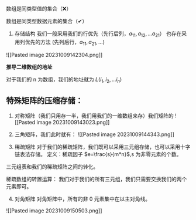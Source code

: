 数组是同类型值的集合（❌）

数组是同类型数据元素的集合（✔）


1. 存储结构
我们一般采用我们的行优先（先行后列，$a_{11},a_{12},\dots a_{21}$）
也存在采用列优先的方法 (先列后行，$a_{11},a_{21},\dots$)

![[Pasted image 20231009142304.png]]

**推导二维数组的地址**

对于我们的 n 为数组，我们的地址就为 $L(i_{1},i_{2},\dots i_{n})$

##  特殊矩阵的压缩存储：
1. 对称矩阵（我们只用存一半，我们用我们的一维数组来存）我们矩阵的
![[Pasted image 20231009143023.png]]

2. 三角矩阵，我们此时就有：
![[Pasted image 20231009144343.png]]
3. 稀疏矩阵
对于我们的稀疏矩阵，我们既可以采用三元组存储，也可以采用十字链表法存储。
定义：稀疏因子 $e=\frac{s}{m*n}$,s 为非零元素的个数。

三元组表和我们的稀疏矩阵之间的转化。

稀疏数组的转置运算：
我们对于我们的所有三元组，我们只需要交换我们的两个元素即可。



4. 对角矩阵
对角矩阵中，所有的非 0 元素集中在以主对角线。



![[Pasted image 20231009150503.png]]
